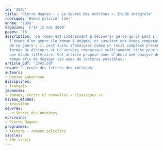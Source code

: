 ```yaml
---
id: '3543'
title: 'Pierre Magnan : « Le Secret des Andrônes ». Étude intégrale'
rubrique: 'Roman policier [3e]'
annee: '1999'
magazine: 'n°14 15 mai 2000'
pages: '16'
description: 'Ce roman est intéressant à découvrir parce qu’il peut s’intégrer dans
  l’étude d’un genre (le roman à énigme) et susciter une étude comparative des caractéristiques
  de ce genre ; il peut aussi s’analyser comme un récit complexe présentant différentes
  formes de discours et un univers romanesque suffisamment riche pour se prêter à
  une étude littéraire. Cet article propose donc d’abord une analyse détaillée du
  roman afin de dégager les axes de lectures possibles.'
article_pdf: '3543.pdf'
revue: 'L’école des lettres des collèges'
auteurs:
- Denise Laboureau
disciplines:
- français
jeunesse:
- romans, récits et nouvelles « classiques »s
niveau_etudes:
- troisième
oeuvres:
- Le Secret des Andrônes
ecrivains:
- Pierre Magnan
programmes:
- lecture - romans policiers
siecles:
- 20e siècle
---
```

